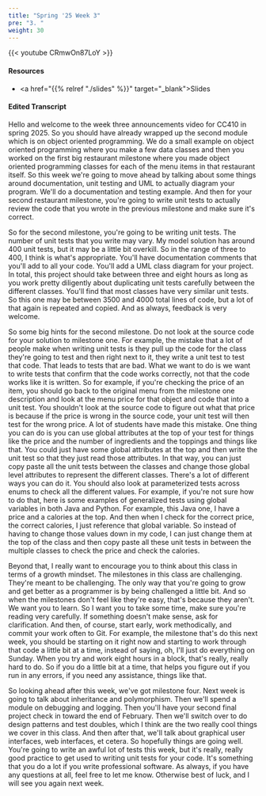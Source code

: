 ```yaml
---
title: "Spring '25 Week 3"
pre: "3. "
weight: 30
---
```


{{< youtube CRmwOn87LoY  >}}

#### Resources

* <a href="{{% relref "./slides" %}}" target="_blank">Slides</a>

#### Edited Transcript

Hello and welcome to the week three announcements video for CC410 in spring 2025. So you should have already wrapped up the second module which is on object oriented programming. We do a small example on object oriented programming where you make a few data classes and then you worked on the first big restaurant milestone where you made object oriented programming classes for each of the menu items in that restaurant itself. So this week we're going to move ahead by talking about some things around documentation, unit testing and UML to actually diagram your program. We'll do a documentation and testing example. And then for your second restaurant milestone, you're going to write unit tests to actually review the code that you wrote in the previous milestone and make sure it's correct. 

So for the second milestone, you're going to be writing unit tests. The number of unit tests that you write may vary. My model solution has around 400 unit tests, but it may be a little bit overkill. So in the range of three to 400, I think is what's appropriate. You'll have documentation comments that you'll add to all your code. You'll add a UML class diagram for your project. In total, this project should take between three and eight hours as long as you work pretty diligently about duplicating unit tests carefully between the different classes. You'll find that most classes have very similar unit tests. So this one may be between 3500 and 4000 total lines of code, but a lot of that again is repeated and copied. And as always, feedback is very welcome. 

So some big hints for the second milestone. Do not look at the source code for your solution to milestone one. For example, the mistake that a lot of people make when writing unit tests is they pull up the code for the class they're going to test and then right next to it, they write a unit test to test that code. That leads to tests that are bad. What we want to do is we want to write tests that confirm that the code works correctly, not that the code works like it is written. So for example, if you're checking the price of an item, you should go back to the original menu from the milestone one description and look at the menu price for that object and code that into a unit test. You shouldn't look at the source code to figure out what that price is because if the price is wrong in the source code, your unit test will then test for the wrong price. A lot of students have made this mistake. One thing you can do is you can use global attributes at the top of your test for things like the price and the number of ingredients and the toppings and things like that. You could just have some global attributes at the top and then write the unit test so that they just read those attributes. In that way, you can just copy paste all the unit tests between the classes and change those global level attributes to represent the different classes. There's a lot of different ways you can do it. You should also look at parameterized tests across enums to check all the different values. For example, if you're not sure how to do that, here is some examples of generalized tests using global variables in both Java and Python. For example, this Java one, I have a price and a calories at the top. And then when I check for the correct price, the correct calories, I just reference that global variable. So instead of having to change those values down in my code, I can just change them at the top of the class and then copy paste all these unit tests in between the multiple classes to check the price and check the calories.

 Beyond that, I really want to encourage you to think about this class in terms of a growth mindset. The milestones in this class are challenging. They're meant to be challenging. The only way that you're going to grow and get better as a programmer is by being challenged a little bit. And so when the milestones don't feel like they're easy, that's because they aren't. We want you to learn. So I want you to take some time, make sure you're reading very carefully. If something doesn't make sense, ask for clarification. And then, of course, start early, work methodically, and commit your work often to Git. For example, the milestone that's do this next week, you should be starting on it right now and starting to work through that code a little bit at a time, instead of saying, oh, I'll just do everything on Sunday. When you try and work eight hours in a block, that's really, really hard to do. So if you do a little bit at a time, that helps you figure out if you run in any errors, if you need any assistance, things like that. 
 
 So looking ahead after this week, we've got milestone four. Next week is going to talk about inheritance and polymorphism. Then we'll spend a module on debugging and logging. Then you'll have your second final project check in toward the end of February. Then we'll switch over to do design patterns and test doubles, which I think are the two really cool things we cover in this class. And then after that, we'll talk about graphical user interfaces, web interfaces, et cetera. So hopefully things are going well. You're going to write an awful lot of tests this week, but it's really, really good practice to get used to writing unit tests for your code. It's something that you do a lot if you write professional software. As always, if you have any questions at all, feel free to let me know. Otherwise best of luck, and I will see you again next week. 
